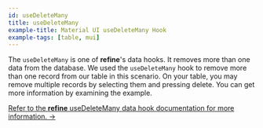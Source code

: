```yaml
---
id: useDeleteMany
title: useDeleteMany
example-title: Material UI useDeleteMany Hook
example-tags: [table, mui]
---
```


The `useDeleteMany` is one of **refine**'s data hooks. It removes more than one data from the database. We used the `useDeleteMany` hook to remove more than one record from our table in this scenario. On your table, you may remove multiple records by selecting them and pressing delete. You can get more information by examining the example.

[Refer to the **refine** useDeleteMany data hook documentation for more information. →](/docs/core/hooks/data/use-delete)

<CodeSandboxExample path="table-material-ui-use-delete-many" />
